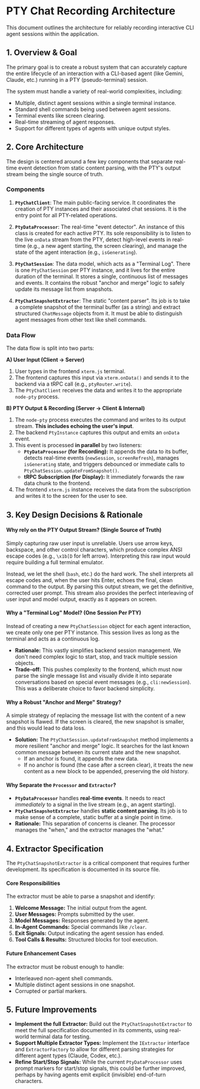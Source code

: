 # PTY Chat Recording Architecture

This document outlines the architecture for reliably recording interactive CLI agent sessions within the application.

## 1. Overview & Goal

The primary goal is to create a robust system that can accurately capture the entire lifecycle of an interaction with a CLI-based agent (like Gemini, Claude, etc.) running in a PTY (pseudo-terminal) session.

The system must handle a variety of real-world complexities, including:
-   Multiple, distinct agent sessions within a single terminal instance.
-   Standard shell commands being used between agent sessions.
-   Terminal events like screen clearing.
-   Real-time streaming of agent responses.
-   Support for different types of agents with unique output styles.

## 2. Core Architecture

The design is centered around a few key components that separate real-time event detection from static content parsing, with the PTY's output stream being the single source of truth.

### Components

1.  **`PtyChatClient`**: The main public-facing service. It coordinates the creation of PTY instances and their associated chat sessions. It is the entry point for all PTY-related operations.

2.  **`PtyDataProcessor`**: The real-time "event detector". An instance of this class is created for each active PTY. Its sole responsibility is to listen to the live `onData` stream from the PTY, detect high-level events in real-time (e.g., a new agent starting, the screen clearing), and manage the state of the agent interaction (e.g., `isGenerating`).

3.  **`PtyChatSession`**: The data model, which acts as a "Terminal Log". There is one `PtyChatSession` per PTY instance, and it lives for the entire duration of the terminal. It stores a single, continuous list of messages and events. It contains the robust "anchor and merge" logic to safely update its message list from snapshots.

4.  **`PtyChatSnapshotExtractor`**: The static "content parser". Its job is to take a complete snapshot of the terminal buffer (as a string) and extract structured `ChatMessage` objects from it. It must be able to distinguish agent messages from other text like shell commands.

### Data Flow

The data flow is split into two parts:

**A) User Input (Client → Server)**
1.  User types in the frontend `xterm.js` terminal.
2.  The frontend captures this input via `xterm.onData()` and sends it to the backend via a tRPC call (e.g., `ptyRouter.write`).
3.  The `PtyChatClient` receives the data and writes it to the appropriate `node-pty` process.

**B) PTY Output & Recording (Server → Client & Internal)**
1.  The `node-pty` process executes the command and writes to its output stream. **This includes echoing the user's input**.
2.  The backend `PtyInstance` captures this output and emits an `onData` event.
3.  This event is processed **in parallel** by two listeners:
    -   **`PtyDataProcessor` (for Recording):** It appends the data to its buffer, detects real-time events (`newSession`, `screenRefresh`), manages `isGenerating` state, and triggers debounced or immediate calls to `PtyChatSession.updateFromSnapshot()`.
    -   **tRPC Subscription (for Display):** It immediately forwards the raw data chunk to the frontend.
4.  The frontend `xterm.js` instance receives the data from the subscription and writes it to the screen for the user to see.

## 3. Key Design Decisions & Rationale

#### Why rely on the PTY Output Stream? (Single Source of Truth)
Simply capturing raw user input is unreliable. Users use arrow keys, backspace, and other control characters, which produce complex ANSI escape codes (e.g., `\x1b[D` for left arrow). Interpreting this raw input would require building a full terminal emulator.

Instead, we let the shell (`bash`, etc.) do the hard work. The shell interprets all escape codes and, when the user hits Enter, echoes the final, clean command to the output. By parsing this output stream, we get the definitive, corrected user prompt. This stream also provides the perfect interleaving of user input and model output, exactly as it appears on screen.

#### Why a "Terminal Log" Model? (One Session Per PTY)
Instead of creating a new `PtyChatSession` object for each agent interaction, we create only one per PTY instance. This session lives as long as the terminal and acts as a continuous log.
-   **Rationale:** This vastly simplifies backend session management. We don't need complex logic to start, stop, and track multiple session objects.
-   **Trade-off:** This pushes complexity to the frontend, which must now parse the single message list and visually divide it into separate conversations based on special event messages (e.g., `cli:newSession`). This was a deliberate choice to favor backend simplicity.

#### Why a Robust "Anchor and Merge" Strategy?
A simple strategy of replacing the message list with the content of a new snapshot is flawed. If the screen is cleared, the new snapshot is smaller, and this would lead to data loss.
-   **Solution:** The `PtyChatSession.updateFromSnapshot` method implements a more resilient "anchor and merge" logic. It searches for the last known common message between its current state and the new snapshot.
    -   If an anchor is found, it appends the new data.
    -   If no anchor is found (the case after a screen clear), it treats the new content as a new block to be appended, preserving the old history.

#### Why Separate the `Processor` and `Extractor`?
-   **`PtyDataProcessor`** handles **real-time events**. It needs to react *immediately* to a signal in the live stream (e.g., an agent starting).
-   **`PtyChatSnapshotExtractor`** handles **static content parsing**. Its job is to make sense of a complete, static buffer at a single point in time.
-   **Rationale:** This separation of concerns is cleaner. The processor manages the "when," and the extractor manages the "what."

## 4. Extractor Specification

The `PtyChatSnapshotExtractor` is a critical component that requires further development. Its specification is documented in its source file.

#### Core Responsibilities
The extractor must be able to parse a snapshot and identify:
1.  **Welcome Message:** The initial output from the agent.
2.  **User Messages:** Prompts submitted by the user.
3.  **Model Messages:** Responses generated by the agent.
4.  **In-Agent Commands:** Special commands like `/clear`.
5.  **Exit Signals:** Output indicating the agent session has ended.
6.  **Tool Calls & Results:** Structured blocks for tool execution.

#### Future Enhancement Cases
The extractor must be robust enough to handle:
-   Interleaved non-agent shell commands.
-   Multiple distinct agent sessions in one snapshot.
-   Corrupted or partial markers.

## 5. Future Improvements

-   **Implement the full Extractor:** Build out the `PtyChatSnapshotExtractor` to meet the full specification documented in its comments, using real-world terminal data for testing.
-   **Support Multiple Extractor Types:** Implement the `IExtractor` interface and `ExtractorFactory` to allow for different parsing strategies for different agent types (Claude, Codex, etc.).
-   **Refine Start/Stop Signals:** While the current `PtyDataProcessor` uses prompt markers for start/stop signals, this could be further improved, perhaps by having agents emit explicit (invisible) end-of-turn characters.
